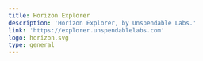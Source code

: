 ```yaml
---
title: Horizon Explorer
description: 'Horizon Explorer, by Unspendable Labs.'
link: 'https://explorer.unspendablelabs.com'
logo: horizon.svg
type: general
---
```

